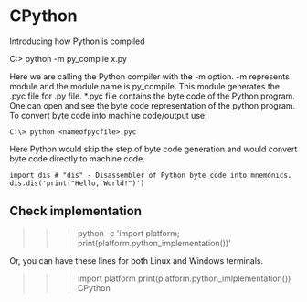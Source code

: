 # CPython
Introducing how Python is compiled

C:\> python -m py_complie x.py
 
Here we are calling the Python compiler with the  -m option. -m represents module and the module name is py_compile. This module generates the .pyc file for .py file. *.pyc file contains the byte code of the Python program. One can open and see the byte code representation of the python program. To convert byte code into machine code/output use:

```
C:\> python <nameofpycfile>.pyc
```

Here Python would skip the step of byte code generation and would convert byte code directly to machine code.

```
import dis # "dis" - Disassembler of Python byte code into mnemonics.
dis.dis('print("Hello, World!")')
```

## Check implementation
>>>python -c 'import platform; print(platform.python_implementation())'

Or, you can have these lines for both Linux and Windows terminals.
>>> import platform
>>> print(platform.python_imlplementation())
CPython